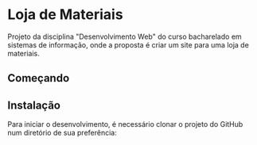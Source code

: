 # Loja de Materiais


Projeto da disciplina "Desenvolvimento Web" do curso bacharelado em sistemas de informação, onde a proposta é criar um site para uma loja de materiais.


## Começando
## Instalação

Para iniciar o desenvolvimento, é necessário clonar o projeto do GitHub num diretório de sua preferência:



```bash

```
    
